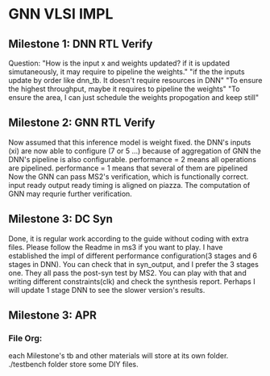 # GNN VLSI IMPL

## Milestone 1: DNN RTL Verify
Question: "How is the input x and weights updated? if it is updated simutaneously, it may require to pipeline the weights."
"if the the inputs update by order like dnn_tb. It doesn't require resources in DNN"
"To ensure the highest throughput, maybe it requires to pipeline the weights"
"To ensure the area, I can just schedule the weights propogation and keep still"

## Milestone 2: GNN RTL Verify
Now assumed that this inference model is weight fixed.
the DNN's inputs (xi) are now able to configure (7 or 5 ...) because of aggregation of GNN
the DNN's pipeline is also configurable. performance = 2 means all operations are pipelined.
performance = 1 means that several of them are pipelined
Now the GNN can pass MS2's verification, which is functionally correct. input ready output ready timing is aligned on piazza.
The computation of GNN may requrie further verification.


## Milestone 3: DC Syn
Done, it is regular work according to the guide without coding with extra files. Please follow the Readme in ms3 if you want to play. I have established the impl of different performance configuration(3 stages and 6 stages in DNN). You can check that in syn_output, and I prefer the 3 stages one. They all pass the post-syn test by MS2. You can play with that and writing different constraints(clk) and check the synthesis report. Perhaps I will update 1 stage DNN to see the slower version's results.

## Milestone 3: APR

### File Org:
each Milestone's tb and other materials will store at its own folder. ./testbench folder store some DIY files.
